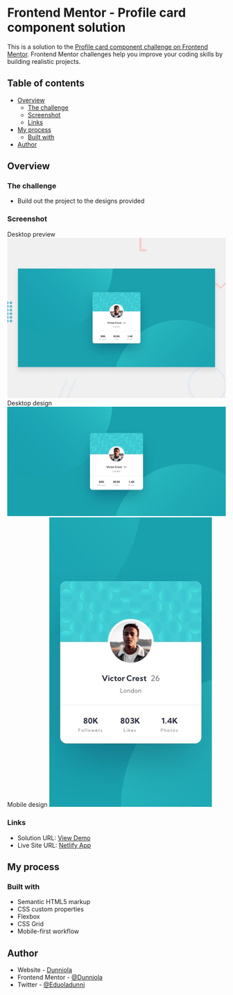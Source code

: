 # Frontend Mentor - Profile card component solution

This is a solution to the [Profile card component challenge on Frontend Mentor](https://www.frontendmentor.io/challenges/profile-card-component-cfArpWshJ). Frontend Mentor challenges help you improve your coding skills by building realistic projects. 

## Table of contents

- [Overview](#overview)
  - [The challenge](#the-challenge)
  - [Screenshot](#screenshot)
  - [Links](#links)
- [My process](#my-process)
  - [Built with](#built-with)
- [Author](#author)
 

## Overview

### The challenge

- Build out the project to the designs provided

### Screenshot
Desktop preview
![](./design/desktop-preview.jpg)
Desktop design
![](./design/desktop-design.jpg)
Mobile design
![](./design/mobile-design.jpg)



### Links

- Solution URL: [View Demo](https://github.com/Dunniola/Profile-card-component.git)
- Live Site URL: [Netlify App](https://profile-main-card-component.netlify.app/)

## My process

### Built with

- Semantic HTML5 markup
- CSS custom properties
- Flexbox
- CSS Grid
- Mobile-first workflow

## Author

- Website - [Dunniola](https://profile-main-card-component.netlify.app/)
- Frontend Mentor - [@Dunniola](https://www.frontendmentor.io/profile/Dunniola)
- Twitter - [@Eduoladunni](https://www.twitter.com/Eduoladunni)
